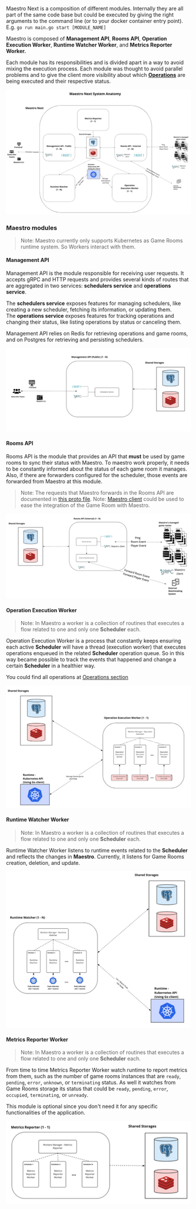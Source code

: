 Maestro Next is a composition of different modules. Internally they are all part of the same code base but could be executed by giving the right arguments to the command line (or to your docker container entry point). E.g. `go run main.go start [MODULE_NAME]`

Maestro is composed of **Management API**, **Rooms API**, **Operation Execution Worker**, **Runtime Watcher Worker**, and **Metrics Reporter Worker.** 

Each module has its responsibilities and is divided apart in a way to avoid mixing the execution process. Each module was thought to avoid parallel problems and to give the client more visibility about which [**Operations**](Operations.md) are being executed and their respective status.


![architecture IMAGE](../images/Architecture.jpg)

### Maestro modules

> Note: Maestro currently only supports Kubernetes as Game Rooms runtime system. So Workers interact with them.

#### Management API

Management API is the module responsible for receiving user requests. It accepts gRPC and HTTP requests and provides several kinds of routes that are aggregated in two services: **schedulers service** and **operations service**.

The **schedulers service** exposes features for managing schedulers, like creating a new scheduler, fetching its information, or updating them.  
The **operations service** exposes features for tracking operations and changing their status, like listing operations by status or canceling them.

Management API relies on Redis for retrieving operations and game rooms, and on Postgres for retrieving and persisting schedulers.


![Management API IMAGE](../images/Architecture-Management-API.jpg)

#### Rooms API

Rooms API is the module that provides an API that **must** be used by game rooms to sync their status with Maestro. To maestro work properly, it needs to be constantly informed about the status of each game room it manages. Also, if there are forwarders configured for the scheduler, those events are forwarded from Maestro at this module.

> Note: The requests that Maestro forwards in the Rooms API are documented in [this proto file](https://github.com/topfreegames/protos/blob/master/maestro/grpc/protobuf/events.proto).
> Note: [Maestro client](https://github.com/topfreegames/maestro-client) could be used to ease the integration of the Game Room with Maestro.

![Rooms API IMAGE](../images/Architecture-Rooms-API.jpg)

#### Operation Execution Worker

> Note: In Maestro a worker is a collection of routines that executes a flow related to one and only one **Scheduler** each.

Operation Execution Worker is a process that constantly keeps ensuring each active **Scheduler** will have a thread (execution worker) that executes operations enqueued in the related **Scheduler** operation queue. So in this way became possible to track the events that happened and change a certain **Scheduler** in a healthier way.

You could find all operations at [Operations section](Operations.md#available-operations)

![Operation Execution Worker IMAGE](../images/Architecture-Operation-Execution-Worker.jpg)

#### Runtime Watcher Worker

> Note: In Maestro a worker is a collection of routines that executes a flow related to one and only one **Scheduler** each.

Runtime Watcher Worker listens to runtime events related to the **Scheduler** and reflects the changes in **Maestro**. Currently, it listens for Game Rooms creation, deletion, and update.

![Runtime Watcher Worker IMAGE](../images/Architecture-Runtime-Watcher-Worker.jpg)

#### Metrics Reporter Worker

> Note: In Maestro a worker is a collection of routines that executes a flow related to one and only one **Scheduler** each.

From time to time Metrics Reporter Worker watch runtime to report metrics from them, such as the number of game rooms instances that are `ready`, `pending`, `error`, `unknown`, or `terminating` status. As well it watches from Game Rooms storage its status that could be `ready`, `pending`, `error`, `occupied`, `terminating`, or `unready`.

This module is optional since you don't need it for any specific functionalities of the application.

![Metrics Reporter Worker IMAGE](../images/Architecture-Metrics-Reporter-Worker.jpg)
